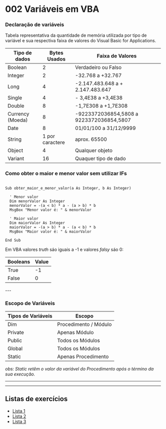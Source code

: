 # 002 Variáveis em VBA

### **Declaração de variáveis**
Tabela representativa da quantidade de memória utilizada por tipo de variável e sua respectiva faixa de valores do Visual Basic for Applications.

<div align="center">

Tipo de dados | Bytes Usados | Faixa de Valores 
--- | --- | --- 
Boolean | 2 | Verdadeiro ou Falso 
Integer | 2 | -32.768 a +32.767
Long | 4 | -2.147.483.648 a + 2.147.483.647
Single |	4	| - 3,4E38 a +3,4E38
Double |	8 |	-1,7E308 a +1,7E308
Currency (Moeda) |	8	|-9223372036854,5808 a 9223372036854,5807
Date|	8|	01/01/100 a 31/12/9999
String|	1 por caractere |	aprox. 65500
Object|	4	|Qualquer objeto
Variant|16|	Quaquer tipo de dado

</div>

### **Como obter o maior e menor valor sem utilizar IFs**

````VB

Sub obter_maior_e_menor_valor(a As Integer, b As Integer)

  ' Menor valor
  Dim menorValor As Integer
  menorValor = -(a < b) * a - (a > b) * b
  MsgBox "Menor valor é: " & menorValor

  ' Maior valor
  Dim maiorValor As Integer
  maiorValor = -(a > b) * a - (a < b) * b
  MsgBox "Maior valor é: " & maiorValor

End Sub
````

Em VBA valores *truth* sáo iguais a -1 e valores *falsy* sáo 0:
<div align="center">

| Booleans | Value
---| ---|
True | -1 
False | 0

</div>
---

### **Escopo de Variáveis**

<div align="center">

| Tipos de Variáveis | Escopo
---| ---|
Dim | Procedimento / Módulo
Private | Apenas Módulo
Public | Todos os Módulos
Global | Todos os Módulos
Static | Apenas Procedimento

</div>


*obs: Static retêm o valor da variável do Procedimento após o término da sua execução.*

---



---
## Listas de exercícios

- [Lista 1](/aulas-teoricas/002_Variaveis/exercicios/Lista01/)
- [Lista 2](/aulas-teoricas/002_Variaveis/exercicios/Lista02/)
- [Lista 3](/aulas-teoricas/002_Variaveis/exercicios/Lista03/)